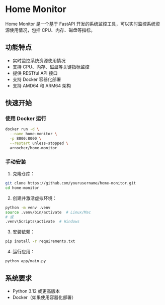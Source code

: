 # Home Monitor

Home Monitor 是一个基于 FastAPI 开发的系统监控工具，可以实时监控系统资源使用情况，包括 CPU、内存、磁盘等指标。

## 功能特点

- 实时监控系统资源使用情况
- 支持 CPU、内存、磁盘等关键指标监控
- 提供 RESTful API 接口
- 支持 Docker 容器化部署
- 支持 AMD64 和 ARM64 架构

## 快速开始

### 使用 Docker 运行

```bash
docker run -d \
  --name home-monitor \
  -p 8000:8000 \
  --restart unless-stopped \
  arnocher/home-monitor
```

### 手动安装

1. 克隆仓库：
```bash
git clone https://github.com/yourusername/home-monitor.git
cd home-monitor
```

2. 创建并激活虚拟环境：
```bash
python -m venv .venv
source .venv/bin/activate  # Linux/Mac
# 或
.venv\Scripts\activate  # Windows
```

3. 安装依赖：
```bash
pip install -r requirements.txt
```

4. 运行应用：
```bash
python app/main.py
```

## 系统要求

- Python 3.12 或更高版本
- Docker（如果使用容器化部署）
